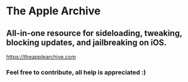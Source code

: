 # The Apple Archive
## All-in-one resource for sideloading, tweaking, blocking updates, and jailbreaking on iOS.
https://theapplearchive.com

### Feel free to contribute, all help is appreciated :)
